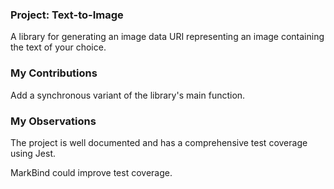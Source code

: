 ### Project: Text-to-Image

A library for generating an image data URI representing an image containing the text of your choice.

### My Contributions

Add a synchronous variant of the library's main function.

### My Observations

The project is well documented and has a comprehensive test coverage using Jest. 

MarkBind could improve test coverage. 
